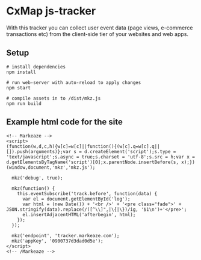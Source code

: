 # CxMap js-tracker

With this tracker you can collect user event data (page views, e-commerce transactions etc) from the client-side tier of your websites and web apps.

## Setup

```
# install dependencies
npm install

# run web-server with auto-reload to apply changes
npm start

# compile assets in to /dist/mkz.js
npm run build
```

## Example html code for the site

```
<!-- Markeaze -->
<script>
(function(w,d,c,h){w[c]=w[c]||function(){(w[c].q=w[c].q||[]).push(arguments)};var s = d.createElement('script');s.type = 'text/javascript';s.async = true;s.charset = 'utf-8';s.src = h;var x = d.getElementsByTagName('script')[0];x.parentNode.insertBefore(s, x);})(window,document,'mkz','mkz.js');

  mkz('debug', true);

  mkz(function() {
    this.eventSubscribe('track.before', function(data) {
      var el = document.getElementById('log');
      var html = (new Date()) + '<br />' + '<pre class="fade">' + JSON.stringify(data).replace(/([^\\]",|\{|\})/ig, '$1\n')+'</pre>';
      el.insertAdjacentHTML('afterbegin', html);
    });
  });

  mkz('endpoint', 'tracker.markeaze.com');
  mkz('appKey', '0900737d3dad0d5e');
</script>
<!-- /Markeaze -->
```
